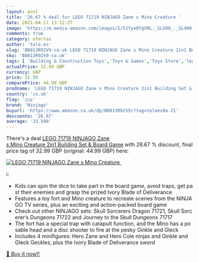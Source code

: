 ```yaml
---
layout: post
title: '26.67 % deal for LEGO 71719 NINJAGO Zane s Mino Creature '
date: 2021-04-17 13:12:27
image: 'https://m.media-amazon.com/images/I/51Yye8YgVRL._SL500_._SL400_.jpg'
comments: true
category: ofertas
author: 'tole.es'
slug: 'B0813R92V9-co.uk LEGO 71719 NINJAGO Zane s Mino Creature 2in1 Building...'
sku: 'B0813R92V9-co.uk'
tags: [ 'Building & Construction Toys','Toys & Games','Toys Store','lego','ninjago', ]
actualPrice: 32.99 GBP
currency: GBP
price: 32.99
comparePrice: 44.99 GBP
prodname: 'LEGO 71719 NINJAGO Zane s Mino Creature 2in1 Building Set & Board Game'
country: 'co.uk'
flag: '🇬🇧'
brand: 'Ninjago'
buyurl: 'https://www.amazon.co.uk/dp/B0813R92V9/?tag=tolees0a-21'
descuento: '26.67'
average: '33.598'
---
```


There's a deal [LEGO 71719 NINJAGO Zane s Mino Creature 2in1 Building Set & Board Game](https://www.amazon.co.uk/dp/B0813R92V9/?tag=tolees0a-21)  with  26.67 % discount, final price tag of  32.99 GBP (original: 44.99 GBP) here:

[![LEGO 71719 NINJAGO Zane s Mino Creature ](https://m.media-amazon.com/images/I/51Yye8YgVRL._SL500_._SL400_.jpg)](https://www.amazon.co.uk/dp/B0813R92V9/?tag=tolees0a-21)

ℹ️:

- Kids can spin the dice to take part in the board game, avoid traps, get past their enemies and grasp the prized Ivory Blade of Deliverance
- Features a toy fort and Mino creature to recreate scenes from the NINJAGO TV series, plus an exciting and action-packed board game
- Check out other NINJAGO sets: Skull Sorcerers Dragon 71721, Skull Sorcerer’s Dungeons 71722 and Journey to the Skull Dungeons 71717
- The fort has a special trap with catapult function, and the Mino has a posable head and a disc shooter to fire at the pesky Ginkle and Gleck
- Includes 4 minifigures: Hero Zane and Hero Cole ninjas and Ginkle and Gleck Geckles, plus the Ivory Blade of Deliverance sword

[🛒 Buy it now!!](https://www.amazon.co.uk/dp/B0813R92V9/?tag=tolees0a-21)
